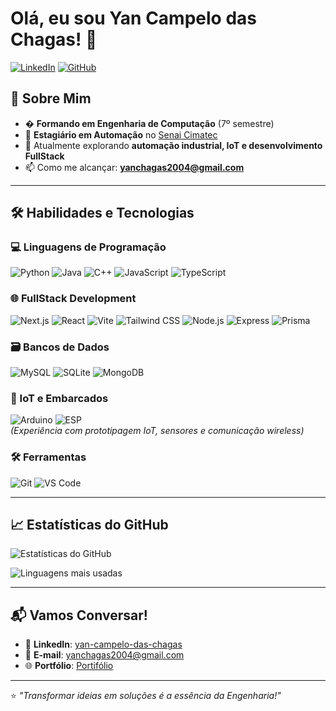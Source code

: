 # Olá, eu sou Yan Campelo das Chagas! 👋

[![LinkedIn](https://img.shields.io/badge/LinkedIn-0077B5?style=for-the-badge&logo=linkedin&logoColor=white)](https://www.linkedin.com/in/yan-campelo-das-chagas/)
[![GitHub](https://img.shields.io/badge/GitHub-100000?style=for-the-badge&logo=github&logoColor=white)](https://github.com/yanchagas04)

## 🚀 Sobre Mim

- � **Formando em Engenharia de Computação** (7º semestre)  
- 💼 **Estagiário em Automação** no [Senai Cimatec](https://www.senaicimatec.com.br)  
- 🌱 Atualmente explorando **automação industrial, IoT e desenvolvimento FullStack**  
- 📫 Como me alcançar: **yanchagas2004@gmail.com**  

---

## 🛠 Habilidades e Tecnologias  

### 💻 Linguagens de Programação  
![Python](https://img.shields.io/badge/Python-3776AB?style=for-the-badge&logo=python&logoColor=white)
![Java](https://img.shields.io/badge/Java-ED8B00?style=for-the-badge&logo=openjdk&logoColor=white)
![C++](https://img.shields.io/badge/C%2B%2B-00599C?style=for-the-badge&logo=c%2B%2B&logoColor=white)
![JavaScript](https://img.shields.io/badge/JavaScript-F7DF1E?style=for-the-badge&logo=javascript&logoColor=black)
![TypeScript](https://img.shields.io/badge/TypeScript-007ACC?style=for-the-badge&logo=typescript&logoColor=white)

### 🌐 FullStack Development  
![Next.js](https://img.shields.io/badge/Next.js-000000?style=for-the-badge&logo=nextdotjs&logoColor=white)
![React](https://img.shields.io/badge/React-61DAFB?style=for-the-badge&logo=react&logoColor=black)
![Vite](https://img.shields.io/badge/Vite-B73BFE?style=for-the-badge&logo=vite&logoColor=white)
![Tailwind CSS](https://img.shields.io/badge/Tailwind_CSS-38B2AC?style=for-the-badge&logo=tailwind-css&logoColor=white)
![Node.js](https://img.shields.io/badge/Node.js-339933?style=for-the-badge&logo=nodedotjs&logoColor=white)
![Express](https://img.shields.io/badge/Express-000000?style=for-the-badge&logo=express&logoColor=white)
![Prisma](https://img.shields.io/badge/Prisma-2D3748?style=for-the-badge&logo=prisma&logoColor=white)

### 🗃️ Bancos de Dados  
![MySQL](https://img.shields.io/badge/MySQL-4479A1?style=for-the-badge&logo=mysql&logoColor=white)
![SQLite](https://img.shields.io/badge/SQLite-003B57?style=for-the-badge&logo=sqlite&logoColor=white)
![MongoDB](https://img.shields.io/badge/MongoDB-47A248?style=for-the-badge&logo=mongodb&logoColor=white)

### 🔌 IoT e Embarcados  
![Arduino](https://img.shields.io/badge/Arduino-00979D?style=for-the-badge&logo=arduino&logoColor=white)
![ESP](https://img.shields.io/badge/ESP32-E7352C?style=for-the-badge&logo=espressif&logoColor=white)  
*(Experiência com prototipagem IoT, sensores e comunicação wireless)*  

### 🛠️ Ferramentas  
![Git](https://img.shields.io/badge/Git-F05032?style=for-the-badge&logo=git&logoColor=white)
![VS Code](https://img.shields.io/badge/VS_Code-007ACC?style=for-the-badge&logo=visual-studio-code&logoColor=white)

---

## 📈 Estatísticas do GitHub  

![Estatísticas do GitHub](https://github-readme-stats.vercel.app/api?username=yanchagas04&show_icons=true&theme=dracula)  

![Linguagens mais usadas](https://github-readme-stats.vercel.app/api/top-langs/?username=yanchagas04&layout=compact&theme=dracula) 

---

## 📬 Vamos Conversar!  

- 💼 **LinkedIn**: [yan-campelo-das-chagas](https://www.linkedin.com/in/yan-campelo-das-chagas/)  
- 📧 **E-mail**: yanchagas2004@gmail.com  
- 🌐 **Portfólio**: [Portifólio](https://portifolio-yanchagas04s-projects.vercel.app/)  

---

⭐️ *"Transformar ideias em soluções é a essência da Engenharia!"*  
